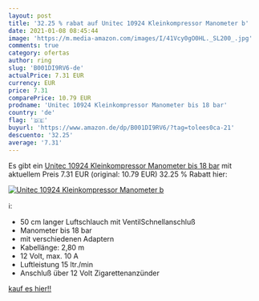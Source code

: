 ```yaml
---
layout: post
title: '32.25 % rabat auf Unitec 10924 Kleinkompressor Manometer b'
date: 2021-01-08 08:45:44
image: 'https://m.media-amazon.com/images/I/41Vcy0gO0HL._SL200_.jpg'
comments: true
category: ofertas
author: ring
slug: 'B001DI9RV6-de'
actualPrice: 7.31 EUR
currency: EUR
price: 7.31
comparePrice: 10.79 EUR
prodname: 'Unitec 10924 Kleinkompressor Manometer bis 18 bar'
country: 'de'
flag: '🇩🇪'
buyurl: 'https://www.amazon.de/dp/B001DI9RV6/?tag=tolees0ca-21'
descuento: '32.25'
average: '7.31'
---
```


Es gibt ein [Unitec 10924 Kleinkompressor Manometer bis 18 bar](https://www.amazon.de/dp/B001DI9RV6/?tag=tolees0ca-21) mit aktuellem Preis 7.31 EUR (original: 10.79 EUR) 32.25 % Rabatt hier:

[![Unitec 10924 Kleinkompressor Manometer b](https://m.media-amazon.com/images/I/41Vcy0gO0HL._SL200_.jpg)](https://www.amazon.de/dp/B001DI9RV6/?tag=tolees0ca-21)

ℹ️:

- 50 cm langer Luftschlauch mit VentilSchnellanschluß
- Manometer bis 18 bar
- mit verschiedenen Adaptern
- Kabellänge: 2,80 m
- 12 Volt, max. 10 A
- Luftleistung 15 ltr./min
- Anschluß über 12 Volt Zigarettenanzünder

[kauf es hier!!](https://www.amazon.de/dp/B001DI9RV6/?tag=tolees0ca-21)
